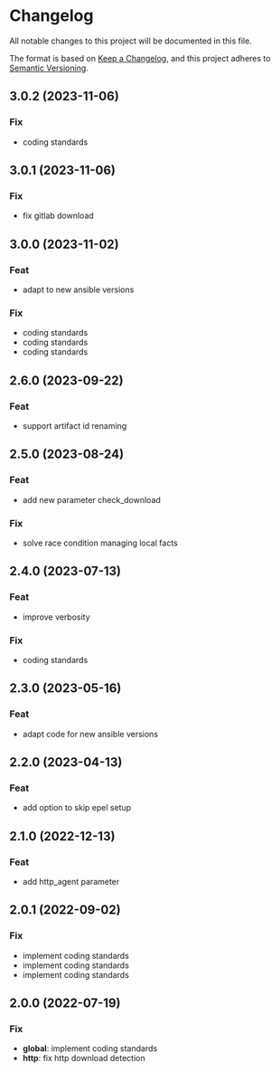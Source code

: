 # Changelog
All notable changes to this project will be documented in this file.

The format is based on [Keep a Changelog](https://keepachangelog.com/en/1.0.0/),
and this project adheres to [Semantic Versioning](https://semver.org/spec/v2.0.0.html).

## 3.0.2 (2023-11-06)

### Fix

- coding standards

## 3.0.1 (2023-11-06)

### Fix

- fix gitlab download

## 3.0.0 (2023-11-02)

### Feat

- adapt to new ansible versions

### Fix

- coding standards
- coding standards
- coding standards

## 2.6.0 (2023-09-22)

### Feat

- support artifact id renaming

## 2.5.0 (2023-08-24)

### Feat

- add new parameter check_download

### Fix

- solve race condition managing local facts

## 2.4.0 (2023-07-13)

### Feat

- improve verbosity

### Fix

- coding standards

## 2.3.0 (2023-05-16)

### Feat

- adapt code for new ansible versions

## 2.2.0 (2023-04-13)

### Feat

- add option to skip epel setup

## 2.1.0 (2022-12-13)

### Feat

- add http_agent parameter

## 2.0.1 (2022-09-02)

### Fix

- implement coding standards
- implement coding standards
- implement coding standards

## 2.0.0 (2022-07-19)

### Fix

- **global**: implement coding standards
- **http**: fix http download detection
